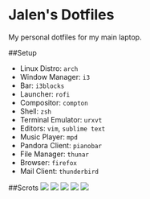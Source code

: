 Jalen's Dotfiles
================
My personal dotfiles for my main laptop.

##Setup
* Linux Distro: `arch`
* Window Manager: `i3`
* Bar: `i3blocks`
* Launcher: `rofi`
* Compositor: `compton`
* Shell: `zsh`
* Terminal Emulator: `urxvt`
* Editors: `vim`, `sublime text`
* Music Player: `mpd`
* Pandora Client: `pianobar`
* File Manager: `thunar`
* Browser: `firefox`
* Mail Client: `thunderbird`

##Scrots
![](scrots/2016-02-07_17-13-10.png)
![](scrots/2016-02-07_17-44-56.png)
![](scrots/2016-02-07_17-40-54.png)
![](scrots/2016-02-07_17-27-38.png)
![](scrots/2016-02-07_17-31-54.png)
